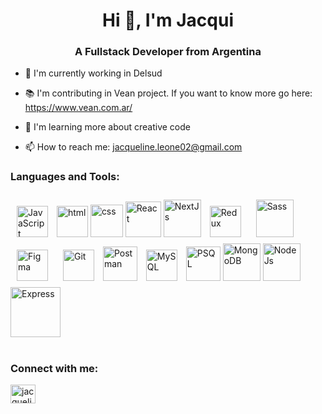 <h1 align="center">Hi 👋, I'm Jacqui</h1>

<h3 align="center">A Fullstack Developer from Argentina</h3>

<!-- ![Anurag's GitHub stats](https://github-readme-stats.vercel.app/api?username=jacquelineleone&show_icons=true&theme=dark) -->

- 🛫 I'm currently working in Delsud
- 📚 I'm contributing in Vean project. If you want to know more go here: https://www.vean.com.ar/

- 🌱 I'm learning more about creative code
- 📫 How to reach me: jacqueline.leone02@gmail.com

<h3>Languages and Tools:</h3>

<div align="left">  
<a href="https://www.javascript.com/" target="_blank"><img style="margin: 10px" src="https://profilinator.rishav.dev/skills-assets/javascript-original.svg" alt="JavaScript" height="50" /></a>  
<a href="https://en.wikipedia.org/wiki/HTML5" target="_blank"><img src="https://cdn-icons-png.flaticon.com/512/732/732212.png" alt="html" width="50px"/></a>  
<a href="https://www.w3schools.com/css/" target="_blank"><img src="https://cdn-icons-png.flaticon.com/512/732/732190.png" alt="css" width="52px"/></a>  
<a href="https://reactjs.org/" target="_blank"><img src="https://upload.wikimedia.org/wikipedia/commons/thumb/a/a7/React-icon.svg/2300px-React-icon.svg.png" alt="React" width="57px"/></a>
<a href="https://nextjs.org/" target="_blank"><img src="https://img.icons8.com/?size=100&id=yUdJlcKanVbh&format=png&color=000000" alt="NextJs" height="60px" /></a>
<a href="https://redux.js.org/" target="_blank"><img style="margin: 10px" src="https://profilinator.rishav.dev/skills-assets/redux-original.svg" alt="Redux" height="50" /></a> 
<a href="https://sass-lang.com/" target="_blank"><img style="margin: 10px" src="https://img.icons8.com/?size=100&id=vEiU8UeAmv0x&format=png&color=000000" alt="Sass" width="60"/></a>
<a href="https://www.figma.com/" target="_blank"><img style="margin: 10px" src="https://profilinator.rishav.dev/skills-assets/figma-icon.svg" alt="Figma" height="50" /></a>
<a href="https://github.com/" target="_blank"><img style="margin: 10px" src="https://profilinator.rishav.dev/skills-assets/git-scm-icon.svg" alt="Git" height="50" /></a>
<a href="https://www.postman.com/"><img src="https://static-00.iconduck.com/assets.00/postman-icon-497x512-beb7sy75.png" alt="Postman" width="55px"/></a>
<a href="https://www.mysql.com/" target="_blank"><img style="margin: 10px" src="https://profilinator.rishav.dev/skills-assets/mysql-original-wordmark.svg" alt="MySQL" height="50" /></a>    
<a href="https://www.postgresql.org/" target="_blank"><img src="https://user-images.githubusercontent.com/24623425/36042969-f87531d4-0d8a-11e8-9dee-e87ab8c6a9e3.png" alt="PSQL" width="55px"/></a>
<a href="https://www.mongodb.com/es"><img src="https://img.icons8.com/color/480/mongodb.png" alt="MongoDB" width="60px"/></a>
<a href="https://nodejs.org/" target="_blank"><img src="https://cdn0.iconfinder.com/data/icons/designer-skills/128/node-js-512.png" alt="NodeJs" width="60px"/></a>
<a href="https://expressjs.com/" target="_blank"><img src="https://www.pngfind.com/pngs/m/136-1363736_express-js-icon-png-transparent-png.png" alt="Express" width="80px" /></a>
</div>

</br>

<h3>Connect with me:</h3>

<a href="https://www.linkedin.com/in/jacquelineleone/" target="blank"><img align="center" src="https://raw.githubusercontent.com/rahuldkjain/github-profile-readme-generator/master/src/images/icons/Social/linked-in-alt.svg" alt="jacqueline leone" height="30" width="40" /></a>
